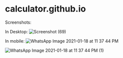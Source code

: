 # calculator.github.io
Screenshots:

In Desktop:
![Screenshot (69)](https://user-images.githubusercontent.com/42195119/104949772-80e7f480-59e5-11eb-8716-23ad8d1e0522.png)

In mobile:
![WhatsApp Image 2021-01-18 at 11 37 44 PM](https://user-images.githubusercontent.com/42195119/104950259-55193e80-59e6-11eb-8552-0392f0f0f272.jpeg)

![WhatsApp Image 2021-01-18 at 11 37 44 PM (1)](https://user-images.githubusercontent.com/42195119/104950275-5c404c80-59e6-11eb-8e21-8de5ee2e2e36.jpeg)

